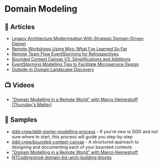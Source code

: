 # Domain Modeling

## 📕 Articles

- [Legacy Architecture Modernisation With Strategic Domain-Driven Design](https://medium.com/nick-tune-tech-strategy-blog/legacy-architecture-modernisation-with-strategic-domain-driven-design-3e7c05bb383f)
- [Remote Workshops Using Miro: What I’ve Learned So Far](https://medium.com/nick-tune-tech-strategy-blog/remote-workshops-using-miro-what-ive-learned-so-far-849391f0412b)
- [Remote Team Flow EventStorming for Retrospectives](https://medium.com/nick-tune-tech-strategy-blog/remote-team-flow-eventstorming-for-retrospectives-a8ea33cdb277)
- [Bounded Context Canvas V3: Simplifications and Additions](https://medium.com/nick-tune-tech-strategy-blog/bounded-context-canvas-v2-simplifications-and-additions-229ed35f825f)
- [EventStorming Modelling Tips to Facilitate Microservice Design](https://medium.com/nick-tune-tech-strategy-blog/eventstorming-modelling-tips-to-facilitate-microservice-design-1b1b0b838efc)
- [Outside-in Domain Landscape Discovery](https://medium.com/nick-tune-tech-strategy-blog/outside-in-domain-landscape-discovery-3ec88aeb70db)


## 📺 Videos
- ["Domain Modelling in a Remote World" with Marco Heimeshoff (Thursday's Matter)](https://www.youtube.com/watch?v=jdU_iTBP2Qs)

## 🚀 Samples

- [ddd-crew/ddd-starter-modelling-process](https://github.com/ddd-crew/ddd-starter-modelling-process) - If you're new to DDD and not sure where to start, this process will guide you step-by-step
- [ddd-crew/bounded-context-canvas](https://github.com/ddd-crew/bounded-context-canvas) - A structured approach to designing and documenting each of your bounded contexts
- ["Domain Modelling in a Remote World" with Marco Heimeshoff](https://miro.com/app/board/o9J_lSf4hpY=/)
- [NTCoding/prod-domain-biz-arch-building-blocks](https://github.com/NTCoding/prod-domain-biz-arch-building-blocks)